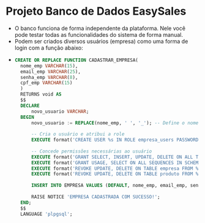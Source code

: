 # Projeto Banco de Dados EasySales

- O banco funciona de forma independente da plataforma. Nele você pode testar todas as funcionalidades do sistema de forma manual.
- Podem ser criados diversos usuários (empresa) como uma forma de login com a função abaixo:
- 
  ```sql
  CREATE OR REPLACE FUNCTION CADASTRAR_EMPRESA(
    nome_emp VARCHAR(15),
    email_emp VARCHAR(25),
    senha_emp VARCHAR(8),
	cpf_emp VARCHAR(15)
	)
	RETURNS void AS
	$$
	DECLARE
	    novo_usuario VARCHAR;
	BEGIN
	    novo_usuario := REPLACE(nome_emp, ' ', '_'); -- Define o nome do usuário trocando espaços em branco por "_"
	
	    -- Cria o usuário e atribui a role
	    EXECUTE format('CREATE USER %s IN ROLE empresa_users PASSWORD %L', novo_usuario, senha_emp);
	
	    -- Concede permissões necessárias ao usuário
	    EXECUTE format('GRANT SELECT, INSERT, UPDATE, DELETE ON ALL TABLES IN SCHEMA public TO %s', novo_usuario);
	    EXECUTE format('GRANT USAGE, SELECT ON ALL SEQUENCES IN SCHEMA public TO %s', novo_usuario);
	    EXECUTE format('REVOKE UPDATE, DELETE ON TABLE empresa FROM %s', novo_usuario);
	    EXECUTE format('REVOKE UPDATE, DELETE ON TABLE produto FROM %s', novo_usuario);
	
	    INSERT INTO EMPRESA VALUES (DEFAULT, nome_emp, email_emp, senha_emp, cpf_emp);
	
	    RAISE NOTICE 'EMPRESA CADASTRADA COM SUCESSO!';
	END;
	$$
	LANGUAGE 'plpgsql';
```
